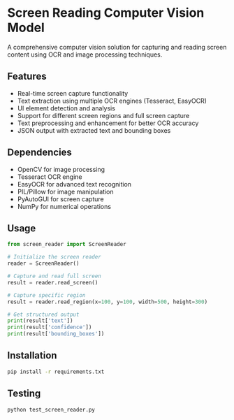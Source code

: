 # Screen Reading Computer Vision Model

A comprehensive computer vision solution for capturing and reading screen content using OCR and image processing techniques.

## Features

- Real-time screen capture functionality
- Text extraction using multiple OCR engines (Tesseract, EasyOCR)
- UI element detection and analysis
- Support for different screen regions and full screen capture
- Text preprocessing and enhancement for better OCR accuracy
- JSON output with extracted text and bounding boxes

## Dependencies

- OpenCV for image processing
- Tesseract OCR engine
- EasyOCR for advanced text recognition
- PIL/Pillow for image manipulation
- PyAutoGUI for screen capture
- NumPy for numerical operations

## Usage

```python
from screen_reader import ScreenReader

# Initialize the screen reader
reader = ScreenReader()

# Capture and read full screen
result = reader.read_screen()

# Capture specific region
result = reader.read_region(x=100, y=100, width=500, height=300)

# Get structured output
print(result['text'])
print(result['confidence'])
print(result['bounding_boxes'])
```

## Installation

```bash
pip install -r requirements.txt
```

## Testing

```bash
python test_screen_reader.py
```
